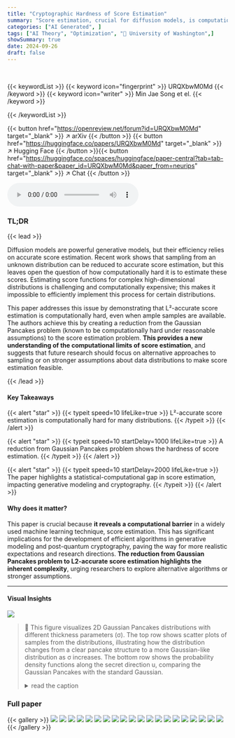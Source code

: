 ```yaml
---
title: "Cryptographic Hardness of Score Estimation"
summary: "Score estimation, crucial for diffusion models, is computationally hard even with polynomial sample complexity unless strong distributional assumptions are made."
categories: ["AI Generated", ]
tags: ["AI Theory", "Optimization", "🏢 University of Washington",]
showSummary: true
date: 2024-09-26
draft: false
---
```


<br>

{{< keywordList >}}
{{< keyword icon="fingerprint" >}} URQXbwM0Md {{< /keyword >}}
{{< keyword icon="writer" >}} Min Jae Song et el. {{< /keyword >}}
 
{{< /keywordList >}}

{{< button href="https://openreview.net/forum?id=URQXbwM0Md" target="_blank" >}}
↗ arXiv
{{< /button >}}
{{< button href="https://huggingface.co/papers/URQXbwM0Md" target="_blank" >}}
↗ Hugging Face
{{< /button >}}{{< button href="https://huggingface.co/spaces/huggingface/paper-central?tab=tab-chat-with-paper&paper_id=URQXbwM0Md&paper_from=neurips" target="_blank" >}}
↗ Chat
{{< /button >}}




<audio controls>
    <source src="https://ai-paper-reviewer.com/URQXbwM0Md/podcast.wav" type="audio/wav">
    Your browser does not support the audio element.
</audio>


### TL;DR


{{< lead >}}

Diffusion models are powerful generative models, but their efficiency relies on accurate score estimation.  Recent work shows that sampling from an unknown distribution can be reduced to accurate score estimation, but this leaves open the question of how computationally hard it is to estimate these scores.  Estimating score functions for complex high-dimensional distributions is challenging and computationally expensive; this makes it impossible to efficiently implement this process for certain distributions. 

This paper addresses this issue by demonstrating that L²-accurate score estimation is computationally hard, even when ample samples are available.  The authors achieve this by creating a reduction from the Gaussian Pancakes problem (known to be computationally hard under reasonable assumptions) to the score estimation problem.  **This provides a new understanding of the computational limits of score estimation**, and suggests that future research should focus on alternative approaches to sampling or on stronger assumptions about data distributions to make score estimation feasible.

{{< /lead >}}


#### Key Takeaways

{{< alert "star" >}}
{{< typeit speed=10 lifeLike=true >}} L²-accurate score estimation is computationally hard for many distributions. {{< /typeit >}}
{{< /alert >}}

{{< alert "star" >}}
{{< typeit speed=10 startDelay=1000 lifeLike=true >}} A reduction from Gaussian Pancakes problem shows the hardness of score estimation. {{< /typeit >}}
{{< /alert >}}

{{< alert "star" >}}
{{< typeit speed=10 startDelay=2000 lifeLike=true >}} The paper highlights a statistical-computational gap in score estimation, impacting generative modeling and cryptography. {{< /typeit >}}
{{< /alert >}}

#### Why does it matter?
This paper is crucial because **it reveals a computational barrier** in a widely used machine learning technique, score estimation. This has significant implications for the development of efficient algorithms in generative modeling and post-quantum cryptography, paving the way for more realistic expectations and research directions.  **The reduction from Gaussian Pancakes problem to L2-accurate score estimation highlights the inherent complexity**, urging researchers to explore alternative algorithms or stronger assumptions.

------
#### Visual Insights



![](https://ai-paper-reviewer.com/URQXbwM0Md/figures_2_1.jpg)

> 🔼 This figure visualizes 2D Gaussian Pancakes distributions with different thickness parameters (σ). The top row shows scatter plots of samples from the distributions, illustrating how the distribution changes from a clear pancake structure to a more Gaussian-like distribution as σ increases. The bottom row shows the probability density functions along the secret direction u, comparing the Gaussian Pancakes with the standard Gaussian.
> <details>
> <summary>read the caption</summary>
> Figure 1: Top: Scatter plot of 2D Gaussian pancakes Pu with secret direction u = (-1/√2, 1/√2), spacing y = 6, and thickness σ∈ {0.01, 0.05, 0.25}. Bottom: Re-scaled probability densities of Gaussian pancakes (blue) for each σ∈ {0.01, 0.05, 0.25} and the standard Gaussian (black) along u.
> </details>







### Full paper

{{< gallery >}}
<img src="https://ai-paper-reviewer.com/URQXbwM0Md/1.png" class="grid-w50 md:grid-w33 xl:grid-w25" />
<img src="https://ai-paper-reviewer.com/URQXbwM0Md/2.png" class="grid-w50 md:grid-w33 xl:grid-w25" />
<img src="https://ai-paper-reviewer.com/URQXbwM0Md/3.png" class="grid-w50 md:grid-w33 xl:grid-w25" />
<img src="https://ai-paper-reviewer.com/URQXbwM0Md/4.png" class="grid-w50 md:grid-w33 xl:grid-w25" />
<img src="https://ai-paper-reviewer.com/URQXbwM0Md/5.png" class="grid-w50 md:grid-w33 xl:grid-w25" />
<img src="https://ai-paper-reviewer.com/URQXbwM0Md/6.png" class="grid-w50 md:grid-w33 xl:grid-w25" />
<img src="https://ai-paper-reviewer.com/URQXbwM0Md/7.png" class="grid-w50 md:grid-w33 xl:grid-w25" />
<img src="https://ai-paper-reviewer.com/URQXbwM0Md/8.png" class="grid-w50 md:grid-w33 xl:grid-w25" />
<img src="https://ai-paper-reviewer.com/URQXbwM0Md/9.png" class="grid-w50 md:grid-w33 xl:grid-w25" />
<img src="https://ai-paper-reviewer.com/URQXbwM0Md/10.png" class="grid-w50 md:grid-w33 xl:grid-w25" />
<img src="https://ai-paper-reviewer.com/URQXbwM0Md/11.png" class="grid-w50 md:grid-w33 xl:grid-w25" />
<img src="https://ai-paper-reviewer.com/URQXbwM0Md/12.png" class="grid-w50 md:grid-w33 xl:grid-w25" />
<img src="https://ai-paper-reviewer.com/URQXbwM0Md/13.png" class="grid-w50 md:grid-w33 xl:grid-w25" />
<img src="https://ai-paper-reviewer.com/URQXbwM0Md/14.png" class="grid-w50 md:grid-w33 xl:grid-w25" />
<img src="https://ai-paper-reviewer.com/URQXbwM0Md/15.png" class="grid-w50 md:grid-w33 xl:grid-w25" />
<img src="https://ai-paper-reviewer.com/URQXbwM0Md/16.png" class="grid-w50 md:grid-w33 xl:grid-w25" />
<img src="https://ai-paper-reviewer.com/URQXbwM0Md/17.png" class="grid-w50 md:grid-w33 xl:grid-w25" />
<img src="https://ai-paper-reviewer.com/URQXbwM0Md/18.png" class="grid-w50 md:grid-w33 xl:grid-w25" />
<img src="https://ai-paper-reviewer.com/URQXbwM0Md/19.png" class="grid-w50 md:grid-w33 xl:grid-w25" />
<img src="https://ai-paper-reviewer.com/URQXbwM0Md/20.png" class="grid-w50 md:grid-w33 xl:grid-w25" />
{{< /gallery >}}